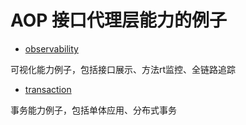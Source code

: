 # AOP 接口代理层能力的例子

- [observability](./observability) 

可视化能力例子，包括接口展示、方法rt监控、全链路追踪

- [transaction](./transaction)

事务能力例子，包括单体应用、分布式事务

